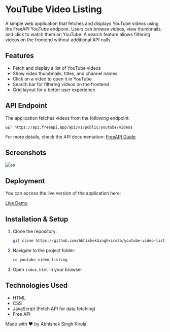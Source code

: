 # YouTube Video Listing

A simple web application that fetches and displays YouTube videos using the FreeAPI YouTube endpoint. Users can browse videos, view thumbnails, and click to watch them on YouTube. A search feature allows filtering videos on the frontend without additional API calls.

## Features

- Fetch and display a list of YouTube videos
- Show video thumbnails, titles, and channel names
- Click on a video to open it in YouTube
- Search bar for filtering videos on the frontend
- Grid layout for a better user experience

## API Endpoint

The application fetches videos from the following endpoint:

```
GET https://api.freeapi.app/api/v1/public/youtube/videos
```

For more details, check the API documentation: [FreeAPI Guide](https://freeapi.hashnode.space/api-guide/apireference/getYoutubeVideos)

## Screenshots
![ss](https://github.com/user-attachments/assets/fef3d51b-2e43-401b-9bb7-7d5e4a184484)

## Deployment

You can access the live version of the application here:

[Live Demo](#)

## Installation & Setup

1. Clone the repository:
   ```sh
   git clone https://github.com/AbhishekSinghkirola/youtube-video-listing.git
   ```
2. Navigate to the project folder:
   ```sh
   cd youtube-video-listing
   ```
3. Open `index.html` in your browser

## Technologies Used

- HTML
- CSS
- JavaScript (Fetch API for data fetching)
- Free API

Made with ❤️ by Abhishek Singh Kirola
